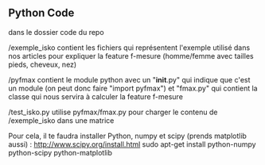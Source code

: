 ## Python Code

dans le dossier code du repo

   /exemple_isko contient les fichiers qui représentent l'exemple utilisé dans nos articles pour expliquer la feature f-mesure (homme/femme avec tailles pieds, cheveux, nez)

   /pyfmax contient le module python avec un "__init__.py" qui indique que c'est un module (on peut donc faire "import pyfmax") et "fmax.py" qui contient la classe qui nous servira à calculer la feature f-mesure

   /test_isko.py utilise pyfmax/fmax.py pour charger le contenu de /exemple_isko dans une matrice


Pour cela, il te faudra installer Python, numpy et scipy (prends matplotlib aussi) :
http://www.scipy.org/install.html
sudo apt-get install python-numpy python-scipy python-matplotlib


